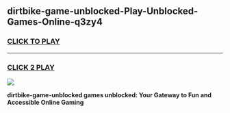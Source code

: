 
## dirtbike-game-unblocked-Play-Unblocked-Games-Online-q3zy4
<h3>
<a href="https://premium76.site?title=dirtbike-game-unblocked&ref=25A">CLICK TO PLAY</a></h3>
<hr>

<h3>
<a href="https://premium76.site?title=dirtbike-game-unblocked&ref=25A">CLICK 2 PLAY</a>
  
</h3>

<a href="https://premium76.site?title=dirtbike-game-unblocked&ref=25A"><img src="https://clearcache.store/games.png"></a>


**dirtbike-game-unblocked games unblocked: Your Gateway to Fun and Accessible Online Gaming**
